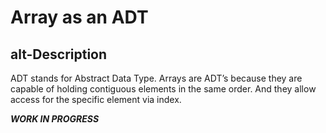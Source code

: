 # Array as an ADT

## alt-Description
ADT stands for Abstract Data Type.
Arrays are ADT’s because they are capable of holding contiguous elements in the same order. And they allow access for the specific element via index.


***WORK IN PROGRESS***
